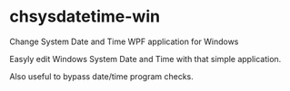# chsysdatetime-win
Change System Date and Time WPF application for Windows

Easyly edit Windows System Date and Time with that simple application.

Also useful to bypass date/time program checks.
